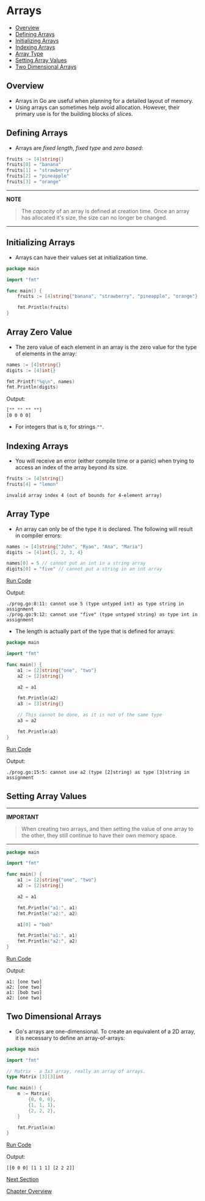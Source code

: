 # Arrays

- [Overview](#overview)
- [Defining Arrays](#defining-arrays)
- [Initializing Arrays](#initializing-arrays)
- [Indexing Arrays](#indexing-arrays)
- [Array Type](#array-type)
- [Setting Array Values](#setting-array-values)
- [Two Dimensional Arrays](#two-dimensional-arrays)

## Overview

- Arrays in Go are useful when planning for a detailed layout of memory.
- Using arrays can sometimes help avoid allocation. However, their primary use is for the building blocks of _slices_.

## Defining Arrays

- Arrays are _fixed length_, _fixed type_ and _zero based_:

```go
fruits := [4]string{}
fruits[0] = "banana"
fruits[1] = "strawberry"
fruits[2] = "pineapple"
fruits[3] = "orange"
```

---
__NOTE__
> The _capacity_ of an array is defined at creation time. Once an array has allocated it's size, the size can no longer
> be changed.
---

## Initializing Arrays

- Arrays can have their values set at initialization time.

```go
package main

import "fmt"

func main() {
	fruits := [4]string{"banana", "strawberry", "pineapple", "orange"}

	fmt.Println(fruits)
}
```

## Array Zero Value

- The zero value of each element in an array is the zero value for the type of elements in the array:

```go
names := [4]string{}
digits := [4]int{}

fmt.Printf("%q\n", names)
fmt.Println(digits)
```

Output:

```
["" "" "" ""]
[0 0 0 0]
```

- For integers that is `0`, for strings `""`.

## Indexing Arrays

- You will receive an error (either compile time or a panic) when trying to access an index of the array beyond its
  size.

```go
fruits := [4]string{}
fruits[4] = "lemon"
```

```
invalid array index 4 (out of bounds for 4-element array)
```

## Array Type

- An array can only be of the type it is declared. The following will result in compiler errors:

```go
names := [4]string{"John", "Ryan", "Ana", "Maria"}
digits := [4]int{1, 2, 3, 4}

names[0] = 5 // cannot put an int in a string array
digits[0] = "five" // cannot put a string in an int array
```

[Run Code](https://play.golang.org/p/Ee0_j3d8FTH)

Output:

```
./prog.go:8:11: cannot use 5 (type untyped int) as type string in assignment
./prog.go:9:12: cannot use "five" (type untyped string) as type int in assignment
```

- The length is actually part of the type that is defined for arrays:

```go
package main

import "fmt"

func main() {
	a1 := [2]string{"one", "two"}
	a2 := [2]string{}

	a2 = a1

	fmt.Println(a2)
	a3 := [3]string{}

	// This cannot be done, as it is not of the same type
	a3 = a2

	fmt.Println(a3)
}
```

[Run Code](https://play.golang.org/p/RhNHN7yd8WW)

Output:

```
./prog.go:15:5: cannot use a2 (type [2]string) as type [3]string in assignment
```

## Setting Array Values

---

__IMPORTANT__

>When creating two arrays, and then setting the value of one array to the other, they still continue to have their own
>memory space.

---

```go
package main

import "fmt"

func main() {
	a1 := [2]string{"one", "two"}
	a2 := [2]string{}

	a2 = a1

	fmt.Println("a1:", a1)
	fmt.Println("a2:", a2)

	a1[0] = "bob"

	fmt.Println("a1:", a1)
	fmt.Println("a2:", a2)
}
```

[Run Code](https://play.golang.org/p/crjtMBBsZ3O)

Output:

```
a1: [one two]
a2: [one two]
a1: [bob two]
a2: [one two]
```

## Two Dimensional Arrays

- Go's arrays are one-dimensional. To create an equivalent of a 2D array, it is necessary to define an array-of-arrays:

```go
package main

import "fmt"

// Matrix - a 3x3 array, really an array of arrays.
type Matrix [3][3]int

func main() {
	m := Matrix{
		{0, 0, 0},
		{1, 1, 1},
		{2, 2, 2},
	}

	fmt.Println(m)
}
```

[Run Code](https://play.golang.org/p/6PycSKrie8d)

Output:

```
[[0 0 0] [1 1 1] [2 2 2]]
```

[Next Section](02-iteration.md)

[Chapter Overview](README.md)
